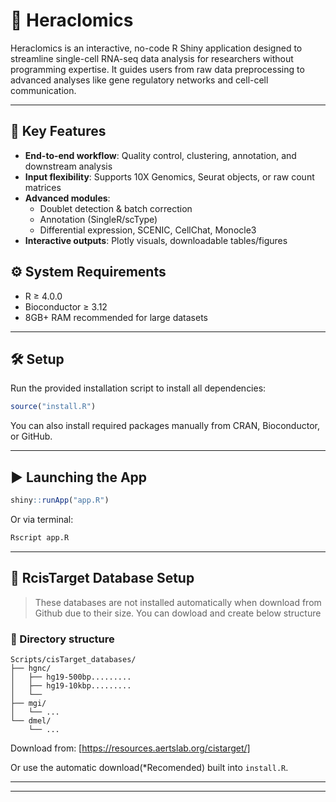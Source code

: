 # 🧬 Heraclomics

Heraclomics is an interactive, no-code R Shiny application designed to streamline single-cell RNA-seq data analysis for researchers without programming expertise. It guides users from raw data preprocessing to advanced analyses like gene regulatory networks and cell-cell communication.

---

## 🚀 Key Features

- **End-to-end workflow**: Quality control, clustering, annotation, and downstream analysis  
- **Input flexibility**: Supports 10X Genomics, Seurat objects, or raw count matrices  
- **Advanced modules**:  
  - Doublet detection & batch correction  
  - Annotation (SingleR/scType)  
  - Differential expression, SCENIC, CellChat, Monocle3  
- **Interactive outputs**: Plotly visuals, downloadable tables/figures  

## ⚙️ System Requirements

- R ≥ 4.0.0  
- Bioconductor ≥ 3.12  
- 8GB+ RAM recommended for large datasets  

---

## 🛠️ Setup

Run the provided installation script to install all dependencies:

```r
source("install.R")
```

You can also install required packages manually from CRAN, Bioconductor, or GitHub.

---

## ▶️ Launching the App

```r
shiny::runApp("app.R")
```

Or via terminal:

```bash
Rscript app.R
```

---

## 🧬 RcisTarget Database Setup

> These databases are not installed automatically when download from Github due to their size.
You can dowload and create below structure

### 📁 Directory structure

```
Scripts/cisTarget_databases/
├── hgnc/
│   ├── hg19-500bp.........
│   ├── hg19-10kbp.........
│   └── 
├── mgi/
│   └── ...
└── dmel/
    └── ...
```

Download from: [https://resources.aertslab.org/cistarget/]

Or use the automatic download(*Recomended) built into `install.R`.

---



---


